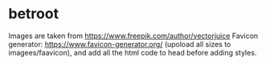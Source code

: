 # betroot
Images are taken from https://www.freepik.com/author/vectorjuice
Favicon generator: https://www.favicon-generator.org/ (upoload all sizes to imagees/faavicon), and add all the html code to head before adding styles.